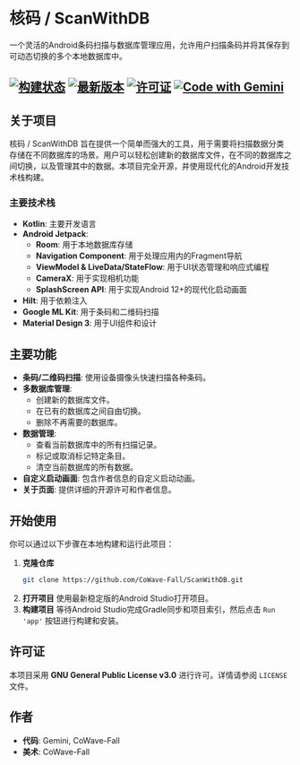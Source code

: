 # 核码 / ScanWithDB

一个灵活的Android条码扫描与数据库管理应用，允许用户扫描条码并将其保存到可动态切换的多个本地数据库中。

[![构建状态](https://img.shields.io/badge/build-passing-brightgreen)](https://github.com/CoWave-Fall/IPMI-ProgrammedFanTweaker)
[![最新版本](https://img.shields.io/github/v/release/CoWave-Fall/ProgrammedFanTweaker)](https://github.com/CoWave-Fall/IPMI-ProgrammedFanTweaker/releases)
[![许可证](https://img.shields.io/badge/license-GPL--3.0-blue.svg)](./Documents/LICENSE)
[![Code with Gemini](https://img.shields.io/badge/Code%20with-Gemini-1f425f.svg)](https://gemini.google.com/)
---

## 关于项目

核码 / ScanWithDB 旨在提供一个简单而强大的工具，用于需要将扫描数据分类存储在不同数据库的场景。用户可以轻松创建新的数据库文件，在不同的数据库之间切换，以及管理其中的数据。本项目完全开源，并使用现代化的Android开发技术栈构建。

### 主要技术栈

*   **Kotlin**: 主要开发语言
*   **Android Jetpack**: 
    *   **Room**: 用于本地数据库存储
    *   **Navigation Component**: 用于处理应用内的Fragment导航
    *   **ViewModel & LiveData/StateFlow**: 用于UI状态管理和响应式编程
    *   **CameraX**: 用于实现相机功能
    *   **SplashScreen API**: 用于实现Android 12+的现代化启动画面
*   **Hilt**: 用于依赖注入
*   **Google ML Kit**: 用于条码和二维码扫描
*   **Material Design 3**: 用于UI组件和设计

## 主要功能

*   **条码/二维码扫描**: 使用设备摄像头快速扫描各种条码。
*   **多数据库管理**: 
    *   创建新的数据库文件。
    *   在已有的数据库之间自由切换。
    *   删除不再需要的数据库。
*   **数据管理**: 
    *   查看当前数据库中的所有扫描记录。
    *   标记或取消标记特定条目。
    *   清空当前数据库的所有数据。
*   **自定义启动画面**: 包含作者信息的自定义启动动画。
*   **关于页面**: 提供详细的开源许可和作者信息。

## 开始使用

你可以通过以下步骤在本地构建和运行此项目：

1.  **克隆仓库**
    ```sh
    git clone https://github.com/CoWave-Fall/ScanWithDB.git
    ```
2.  **打开项目**
    使用最新稳定版的Android Studio打开项目。
3.  **构建项目**
    等待Android Studio完成Gradle同步和项目索引，然后点击 `Run 'app'` 按钮进行构建和安装。

## 许可证

本项目采用 **GNU General Public License v3.0** 进行许可。详情请参阅 `LICENSE` 文件。

## 作者

*   **代码**: Gemini, CoWave-Fall
*   **美术**: CoWave-Fall
